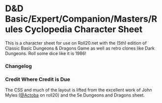 # D&D Basic/Expert/Companion/Masters/Rules Cyclopedia Character Sheet

This is a character sheet for use on Roll20.net with the (5th) edition of Classic Basic Dungeons & Dragons Game as well as retro clones like Dark Dungeons.  Roll some dice like it is 1986!

### Changelog

### Credit Where Credit is Due
The CSS and much of the layout is lifted from the excellent work of John Myles ([@Actoba](https://app.roll20.net/users/427494/actoba) on roll20) and the 5e Dungeons and Dragons sheet.
